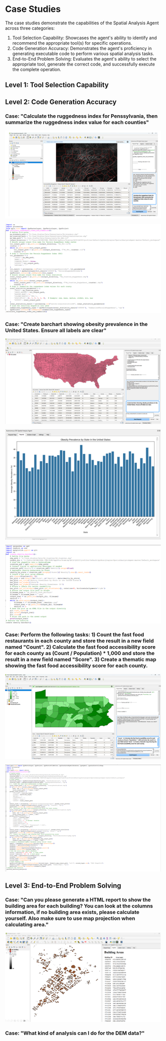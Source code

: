 # Case Studies
The case studies demonstrate the capabilities of the Spatial Analysis Agent across three categories:

1. Tool Selection Capability: Showcases the agent's ability to identify and recommend the appropriate tool(s) for specific operations.
2. Code Generation Accuracy: Demonstrates the agent's proficiency in generating executable code to perform various spatial analysis tasks.
3. End-to-End Problem Solving: Evaluates the agent's ability to select the appropriate tool, generate the correct code, and successfully execute the complete operation.

## Level 1: Tool Selection Capability

## Level 2: Code Generation Accuracy
### Case: "Calculate the ruggedness index for Penssylvania, then summarize the ruggedness index value for each counties"

![Ruggedness.png](Doc%2FCase%20Studies%2FRuggedness%2FRuggedness.png)

![Codes2.png](Doc%2FCase%20Studies%2FRuggedness%2FCodes2.png)


### Case: "Create barchart showing obesity prevalence in the United States. Ensure all labels are clear"

![Obesity Barchart Map.png](Doc%2FCase%20Studies%2FCase%203%2FObesity%20Barchart%2FObesity%20Barchart%20Map.png)

![Obesity Barchart.png](Doc%2FCase%20Studies%2FCase%203%2FObesity%20Barchart%2FObesity%20Barchart.png)

![Code.png](Doc%2FCase%20Studies%2FCase%203%2FObesity%20Barchart%2FCode.png)


### Case: Perform the following tasks: 1) Count the fast food restaurants in each county and store the result in a new field named "Count". 2) Calculate the fast food accessibility score for each county as (Count / Population) * 1,000 and store the result in a new field named "Score". 3) Create a thematic map showing the fast food accessibility score for each county. 

![Thematic map.png](Doc%2FCase%20Studies%2FLevel%202%2FObesity%20Score%20and%20fast%20food%2FThematic%20map.png)

![3sD9wcDDey.png](Doc%2FCase%20Studies%2FLevel%202%2FObesity%20Score%20and%20fast%20food%2F3sD9wcDDey.png)

## Level 3: End-to-End Problem Solving

### Case: "Can you please generate a HTML report to show the building area for each building? You can look at the columns information, if no building area exists, please calculate yourself. Also make sure to use map projection when calculating area."

![Case1.png](Doc%2FCase%20Studies%2FCase%203%2FCase1.png)

### Case: "What kind of analysis can I do for the DEM data?"


